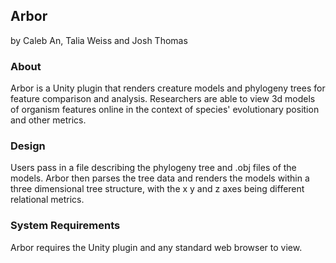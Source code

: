 ## Arbor ##
by Caleb An, Talia Weiss and Josh Thomas

### About ###
Arbor is a Unity plugin that renders creature models and phylogeny trees for feature comparison and analysis. Researchers are able to view 3d models of organism features online in the context of species' evolutionary position and other metrics. 

### Design ###

Users pass in a file describing the phylogeny tree and .obj files of the models. Arbor then parses the tree data and renders the models within a three dimensional tree structure, with the x y and z axes being different relational metrics. 

### System Requirements ###
Arbor requires the Unity plugin and any standard web browser to view. 